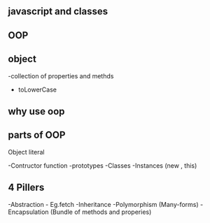 ## javascript and classes

## OOP

## object
-collection of properties and methds
- toLowerCase

## why use oop 

## parts of OOP
Object literal

-Contructor function
-prototypes
-Classes
-Instances (new , this)

## 4 Pillers
-Abstraction - Eg.fetch
-Inheritance
-Polymorphism (Many-forms)
-Encapsulation (Bundle of methods and properies)
